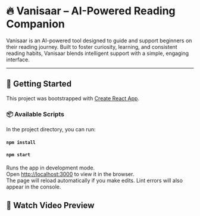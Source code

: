 <h1>🔥 Vanisaar – AI-Powered Reading Companion</h1>
  <p>
    Vanisaar is an AI-powered tool designed to guide and support beginners on their reading journey. 
    Built to foster curiosity, learning, and consistent reading habits, Vanisaar blends intelligent 
    support with a simple, engaging interface.
  </p>

  <hr />

  <h2>🚀 Getting Started</h2>
  <p>This project was bootstrapped with 
    <a href="https://github.com/facebook/create-react-app" target="_blank" rel="noopener noreferrer">Create React App</a>.
  </p>

  <h3>📦 Available Scripts</h3>

  <p>In the project directory, you can run:</p>
  
<h4><code>npm install</code></h4>

  <h4><code>npm start</code></h4>
  <p>
    Runs the app in development mode.<br />
    Open <a href="http://localhost:3000" target="_blank" rel="noopener noreferrer">http://localhost:3000</a> to view it in the browser.<br />
    The page will reload automatically if you make edits. Lint errors will also appear in the console.
  </p>

 <h2>🎥 Watch Video Preview</h2>
  <a href="https://www.linkedin.com/posts/rohitraj2k04_techforstudents-readingmadeeasy-studentlife-activity-7260282608440250368-Fgej?utm_source=share&utm_medium=member_desktop&rcm=ACoAADWMvWwBv8o9k5kbp1ioEOdBQMTqeBnGh5c" target="_blank" rel="noopener noreferrer">

  </a>

